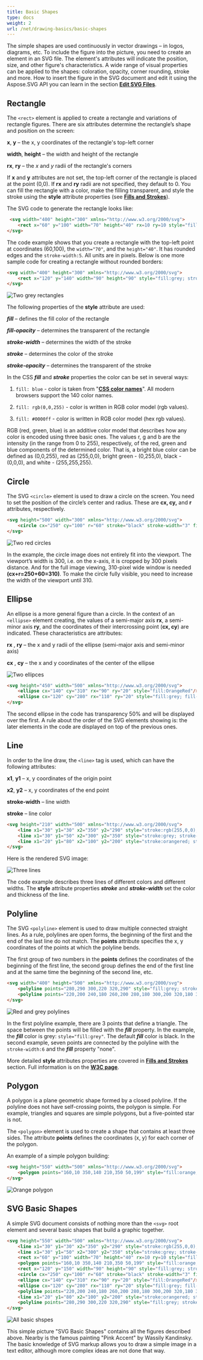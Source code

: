 ```yaml
---
title: Basic Shapes
type: docs
weight: 2
url: /net/drawing-basics/basic-shapes
---
```

<link href="./../../style.css" rel="stylesheet" type="text/css" />

The simple shapes are used continuously in vector drawings – in logos, diagrams, etc. To include the figure into the picture, you need to create an element in an SVG file. The element's attributes will indicate the position, size, and other figure's characteristics. A wide range of visual properties can be applied to the shapes: coloration, opacity, corner rounding, stroke and more. How to insert the figure in the SVG document and edit it using the Aspose.SVG API you can learn in the section [**Edit SVG Files**](/svg/net/edit-svg-file/). 

## **Rectangle** 

The `<rect>` element is applied to create a rectangle and variations of rectangle figures. There are six attributes determine the rectangle’s shape and position on the screen: 

**x**,  **y** – the x, y coordinates of the rectangle's top-left corner 

**width**, **height** – the width and height of the rectangle 

**rx**, **ry**  – the *x*  and *y* radii of the rectangle's corners 

If **x** and **y** attributes are not set, the top-left corner of the rectangle is placed at the point (0,0). If **rx** and **ry** radii are not specified, they default to 0. You can fill the rectangle with a color, make the filling transparent, and style the stroke using the **style** attribute properties (see [**Fills and Strokes**](/svg/net/drawing-basics/fills-and-strokes/)). 

The SVG code to generate the rectangle looks like: 

```html {linenos=inline,linenostart=1, hl_lines=[""]}
 <svg width="400" height="300" xmlns="http://www.w3.org/2000/svg">
    <rect x="60" y="100" width="70" height="40" rx=10 ry=10 style="fill:#778899; stroke:#FF4500; stroke-width:5; fill-opacity:0.7; stroke-opacity:0.6"/> 
</svg>
```
The code example shows that you create a rectangle with the top-left point at coordinates (60,100), the `width="70"`, and the `height="40"`. It has rounded edges and the `stroke-width:5`. All units are in pixels. 
Below is one more sample code for creating a rectangle without rounded borders: 

```html {linenos=inline,linenostart=1}
<svg width="400" height="300" xmlns="http://www.w3.org/2000/svg">
    <rect x="120" y="140" width="90" height="90" style="fill:grey; stroke-width:3; stroke:rgb(0,0,0)"/>
</svg>
```

![Two grey rectangles](rect.png#center)


The following properties of the **style** attribute are used: 

***fill*** – defines the fill color of the rectangle 

***fill-opacity*** – determines the transparent of the rectangle 

***stroke-width*** – determines the width of the stroke 

***stroke*** – determines the color of the stroke 

***stroke-opacity*** – determines the transparent of the stroke 



In the CSS ***fill*** and ***stroke*** properties the color can be set in several ways:  

1. `fill: blue` - color is taken from "**[CSS color names](https://www.w3schools.com/colors/colors_names.asp)**". All modern browsers support the 140 color names. 

2. `fill: rgb(0,0,255)` - color is written in RGB color model (rgb values). 

3. `fill: #0000ff` - color is written in RGB color model (hex rgb values). 

RGB (red, green, blue) is an additive color model that describes how any color is encoded using three basic ones. The values r, g and b are the intensity (in the range from 0 to 255), respectively, of the red, green and blue components of the determined color. That is, a bright blue color can be defined as (0,0,255), red as (255,0,0), bright green - (0,255,0), black - (0,0,0), and white - (255,255,255). 



## **Circle** 

The SVG `<circle>` element is used to draw a circle on the screen. You need to set the position of the circle’s center and radius. These are **cx, cy,** and **r** attributes, respectively. 
```html {linenos=inline,linenostart=1, hl_lines=[""]}
<svg height="500" width="300" xmlns="http://www.w3.org/2000/svg">
    <circle cx="250" cy="100" r="60" stroke="black" stroke-width="3" fill="red"; fill-opacity="0.7"/>
</svg>
```
 ![Two red circles](circle.png#center)

In the example, the circle image does not entirely fit into the viewport. The viewport’s width is 300, i.e. on the x-axis, it is cropped by 300 pixels distance. And for the full image viewing, 310-pixel wide window is needed **(cx+r=250+60=310)**. To make the circle fully visible, you need to increase the width of the viewport until 310.


## **Ellipse** 

An ellipse is a more general figure than a circle. In the context of an `<ellipse>` element creating, the values of a semi-major axis **rx**, a semi-minor axis **ry**, and the coordinates of their intercrossing point (**cx, cy**) are indicated. These characteristics are attributes: 

**rx** , **ry** – the x  and y radii of the ellipse (semi-major axis and semi-minor axis)

**cx** , **cy** – the x  and y coordinates of the center of the ellipse 

 ![Two ellipces](ellipce.png#center)
```html {linenos=inline,linenostart=1}
<svg height="450" width="500" xmlns="http://www.w3.org/2000/svg">
    <ellipse cx="140" cy="310" rx="90" ry="20" style="fill:OrangeRed"/> 
    <ellipse cx="120" cy="280" rx="110" ry="20" style="fill:grey; fill-opacity:0.5"/> 
</svg>
```
The second ellipse in the code has transparency 50% and will be displayed over the first. A rule about the order of the SVG elements showing is: the later elements in the code are displayed on top of the previous ones. 


## **Line**


 In order to the line draw, the `<line>` tag is used, which can have the following attributes: 

**x1**, **y1** –  x, y coordinates of the origin point 

**x2**, **y2**  –  x, y coordinates of the end point 

**stroke-width** – line width 

**stroke** –  line color 

```html {linenos=inline,linenostart=1}
<svg height="210" width="500" xmlns="http://www.w3.org/2000/svg">
    <line x1="30" y1="30" x2="350" y2="290" style="stroke:rgb(255,0,0); stroke-width:3"/> 
    <line x1="30" y1="50" x2="300" y2="350" style="stroke:grey; stroke-width:5"/> 
    <line x1="20" y1="80" x2="100" y2="200" style="stroke:orangered; stroke-width:8"/> 
</svg> 
```
Here is the rendered SVG image: 

  ![Three lines](lines.png#center)

The code example describes three lines of different colors and different widths. The **style** attribute properties ***stroke*** and ***stroke-width*** set the color and thickness of the line. 

 

## **Polyline** 


The SVG `<polyline>` element is used to draw multiple connected straight lines. As a rule, polylines are open forms, the beginning of the first and the end of the last line do not match. The **points** attribute specifies the x, y coordinates of the points at which the polyline bends. 

The first group of two numbers in the **points** defines the coordinates of the beginning of the first line, the second group defines the end of the first line and at the same time the beginning of the second line, etc. 
```html {linenos=inline,linenostart=1, hl_lines=[""]}
<svg width="400" height="500" xmlns="http://www.w3.org/2000/svg">
    <polyline points="280,290 300,220 320,290" style="fill:grey; stroke:grey; stroke-width:2; fill-opacity:0.5"/>
    <polyline points="220,200 240,180 260,200 280,180 300,200 320,180 340,200" style="fill:none; stroke:red; stroke-width:6"/> 
</svg> 
```
![Red and grey polylines](polyline.png#center)

In the first polyline example, there are 3 points that define a triangle. The space between the points will be filled with the ***fill*** property. In the example, the ***fill*** color is grey: `style="fill:grey"`. The default ***fill*** color is black. In the second example, seven points are connected by the polyline with the `stroke-width:6` and the ***fill*** property "none". 

More detailed **style** attributes properties are covered in [**Fills and Strokes**](/svg/net/drawing-basics/fills-and-strokes/) section. Full information is on the **[W3C page](https://www.w3.org/TR/2018/CR-SVG2-20181004/painting.html#FillProperties)**. 


## **Polygon** 


A polygon is a plane geometric shape formed by a closed polyline. If the polyline does not have self-crossing points, the polygon is simple. For example, triangles and squares are simple polygons, but a five-pointed star is not. 

The `<polygon>` element is used to create a shape that contains at least three sides. The attribute **points** defines the coordinates (x, y) for each corner of the polygon. 

An example of a simple polygon building: 
```html {linenos=inline,linenostart=1}
<svg height="550" width="500" xmlns="http://www.w3.org/2000/svg">
    <polygon points="160,10 350,140 210,350 50,199" style="fill:orange;stroke:purple;stroke-width:1"/>
</svg>
```
![Orange polygon](polygon.png#center)


## **SVG Basic Shapes** 

A simple SVG document consists of nothing more than the `<svg>`  root element and several basic shapes that build a graphic together.  
```html {linenos=inline,linenostart=1, hl_lines=[""]}
<svg height="550" width="500" xmlns="http://www.w3.org/2000/svg">
    <line x1="30" y1="30" x2="350" y2="290" style="stroke:rgb(255,0,0); stroke-width:3"/>
    <line x1="30" y1="50" x2="300" y2="350" style="stroke:grey; stroke-width:5"/> 
    <rect x="60" y="100" width="70" height="40" rx=10 ry=10 style="fill:#778899; stroke:#FF4500; stroke- width:5; fill-opacity:0.7; stroke-opacity:0.6"/> 
    <polygon points="160,10 350,140 210,350 50,199" style="fill:orange; stroke:purple; stroke-width:1; fill-opacity:1"/>
    <rect x="120" y="150" width="90" height="90" style="fill:grey; stroke-width:3; stroke:rgb(0,0,0)"/>
    <circle cx="250" cy="100" r="60" stroke="black" stroke-width="3" fill="red"; fill-opacity="0.7"/> 
    <ellipse cx="140" cy="310" rx="90" ry="20" style="fill:OrangeRed"/>
    <ellipse cx="120" cy="280" rx="110" ry="20" style="fill:grey; fill-opacity:0.5"/> 
    <polyline points="220,200 240,180 260,200 280,180 300,200 320,180 340,200" style="fill:none; stroke:red; stroke-width:6"/>
    <line x1="20" y1="80" x2="100" y2="200" style="stroke:orangered; stroke-width:8"/>
    <polyline points="280,290 300,220 320,290" style="fill:grey; stroke:grey; stroke-width:2; fill-opacity:0.5"/> 
</svg>
```
![All basic shspes](conclusion.png#center)

This simple picture "SVG Basic Shapes" contains all the figures described above. Nearby is the famous painting "Pink Accent" by Wassily Kandinsky.
The basic knowledge of SVG markup allows you to draw a simple image in a text editor, although more complex ideas are not done that way.